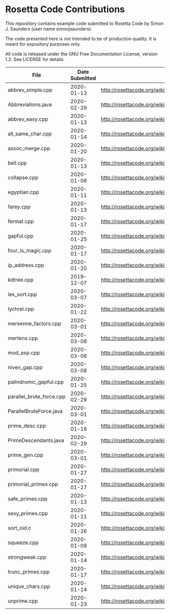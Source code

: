 Rosetta Code Contributions
==========================

This repository contains example code submitted to Rosetta Code by
Simon J. Saunders (user name simonjsaunders).

The code presented here is not intended to be of production quality.
It is meant for expository purposes only.

All code is released under the GNU Free Documentation License, version 1.2.
See LICENSE for details.

|File|Date Submitted|Rosetta Code URL|
|----|--------------|----------------|
|abbrev_simple.cpp|2020-01-13|http://rosettacode.org/wiki/Abbreviations,_simple|
|Abbreviations.java|2020-02-29|http://rosettacode.org/wiki/Abbreviations,_simple|
|abbrev_easy.cpp|2020-01-13|http://rosettacode.org/wiki/Abbreviations,_easy|
|all_same_char.cpp|2020-01-14|http://rosettacode.org/wiki/Determine_if_a_string_has_all_the_same_characters|
|assoc_merge.cpp|2020-01-20|http://rosettacode.org/wiki/Associative_array/Merging|
|bell.cpp|2020-01-13|http://rosettacode.org/wiki/Bell_numbers|
|collapse.cpp|2020-01-08|http://rosettacode.org/wiki/Determine_if_a_string_is_collapsible|
|egyptian.cpp|2020-01-11|http://rosettacode.org/wiki/Egyptian_fractions|
|farey.cpp|2020-01-13|http://rosettacode.org/wiki/Farey_sequence|
|fermat.cpp|2020-01-17|http://rosettacode.org/wiki/Fermat_numbers|
|gapful.cpp|2020-01-25|http://rosettacode.org/wiki/Gapful_numbers|
|four_is_magic.cpp|2020-01-17|http://rosettacode.org/wiki/Four_is_magic|
|ip_address.cpp|2020-01-20|http://rosettacode.org/wiki/Parse_an_IP_Address|
|kdtree.cpp|2019-12-07|http://rosettacode.org/wiki/K-d_tree|
|lex_sort.cpp|2020-03-07|http://rosettacode.org/wiki/Sort_numbers_lexicographically|
|lychrel.cpp|2020-01-22|http://rosettacode.org/wiki/Lychrel_numbers|
|mersenne_factors.cpp|2020-03-01|http://rosettacode.org/wiki/Factors_of_a_Mersenne_number|
|mertens.cpp|2020-03-08|http://rosettacode.org/wiki/Mertens_function|
|mod_exp.cpp|2020-03-08|http://rosettacode.org/wiki/Modular_exponentiation|
|niven_gap.cpp|2020-03-08|http://rosettacode.org/wiki/Increasing_gaps_between_consecutive_Niven_numbers|
|palindromic_gapful.cpp|2020-01-25|http://rosettacode.org/wiki/Palindromic_gapful_numbers|
|parallel_brute_force.cpp|2020-02-29|http://rosettacode.org/wiki/Parallel_Brute_Force|
|ParallelBruteForce.java|2020-03-01|http://rosettacode.org/wiki/Parallel_Brute_Force|
|prime_desc.cpp|2020-01-18|http://rosettacode.org/wiki/Primes_-_allocate_descendants_to_their_ancestors|
|PrimeDescendants.java|2020-02-29|http://rosettacode.org/wiki/Primes_-_allocate_descendants_to_their_ancestors|
|prime_gen.cpp|2020-03-01|http://rosettacode.org/wiki/Extensible_prime_generator|
|primorial.cpp|2020-01-27|http://rosettacode.org/wiki/Primorial_numbers|
|primorial_primes.cpp|2020-01-27|http://rosettacode.org/wiki/Sequence_of_primorial_primes|
|safe_primes.cpp|2020-01-13|http://rosettacode.org/wiki/Safe_primes_and_unsafe_primes|
|sexy_primes.cpp|2020-01-11|http://rosettacode.org/wiki/Sexy_primes|
|sort_oid.c|2020-01-26|http://rosettacode.org/wiki/Sort_a_list_of_object_identifiers|
|squeeze.cpp|2020-01-09|http://rosettacode.org/wiki/Determine_if_a_string_is_squeezable|
|strongweak.cpp|2020-01-14|http://rosettacode.org/wiki/Strong_and_weak_primes|
|trunc_primes.cpp|2020-01-17|http://rosettacode.org/wiki/Truncatable_primes|
|unique_chars.cpp|2020-01-14|http://rosettacode.org/wiki/Determine_if_a_string_has_all_unique_characters|
|unprime.cpp|2020-01-23|http://rosettacode.org/wiki/Unprimeable_numbers|
